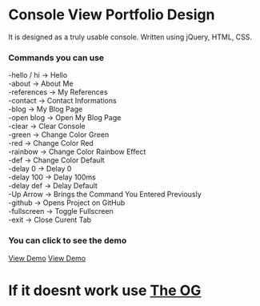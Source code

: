 # Console View Portfolio Design

It is designed as a truly usable console. Written using jQuery, HTML, CSS.

### Commands you can use

-hello / hi  -&gt; Hello<br>-about  -&gt; About Me<br>-references  -&gt; My References<br>-contact   -&gt; Contact Informations<br>-blog  -&gt; My Blog Page<br>-open blog  -&gt; Open My Blog Page<br>-clear  -&gt; Clear Console<br>-green -&gt; Change Color Green<br>-red -&gt; Change Color Red<br>-rainbow -&gt; Change Color Rainbow Effect<br>-def -&gt; Change Color Default<br>-delay 0 -&gt; Delay 0<br>-delay 100 -&gt; Delay 100ms<br>-delay def -&gt; Delay Default<br>-Up Arrow   -&gt; Brings the Command You Entered Previously<br>-github   -&gt; Opens Project on GitHub <br> -fullscreen -&gt; Toggle Fullscreen<br> -exit -&gt; Close Curent Tab<br>

### You can click to see the demo
<a target="_blank" href="https://projects.bugra.work/console/">View Demo</a>
<a target="_blank" href="https:fishstix.uk">View Demo</a>

# If it doesnt work use <a target="_blank" href="https://projects.bugra.work/console/">The OG</a>
